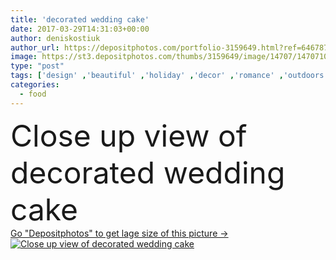 ```yaml
---
title: 'decorated wedding cake'
date: 2017-03-29T14:31:03+00:00
author: deniskostiuk
author_url: https://depositphotos.com/portfolio-3159649.html?ref=64678756
image: https://st3.depositphotos.com/thumbs/3159649/image/14707/147071051/api_thumb_450.jpg?forcejpeg=true
type: "post"
tags: ['design' ,'beautiful' ,'holiday' ,'decor' ,'romance' ,'outdoors' ,'nature' ,'food' ,'wooden' ,'cake' ,'style' ,'rustic' ,'vintage' ,'wedding' ,'decorations' ,'simple' ,'country' ,'setting' ,'dining' ,'arrangement' ,'place' ,'marriage' ,'engagement' ,'decorated' ,'Arranging' ,'banquet' ,'nuptials' ,'muffins' ,'candlesticks' ,'still life' ,'selective focus' ]
categories: 
  - food
---
```

<div aling="center">
            <font size="60"> Close up view of decorated wedding cake</font>   
</div>
<div>
    <a href='https://st3.depositphotos.com/thumbs/3159649/image/14707/147071051/api_thumb_450.jpg?forcejpeg=true?ref=64678756' target=_blank > Go "Depositphotos" to get lage size of this picture ->
        <img href='https://st3.depositphotos.com/thumbs/3159649/image/14707/147071051/api_thumb_450.jpg?forcejpeg=true?ref=64678756' src='https://st3.depositphotos.com/3159649/14707/i/950/depositphotos_147071051-stock-photo-decorated-wedding-cake.jpg?forcejpeg=true' alt='Close up view of decorated wedding cake' >
    </a>
</div>

